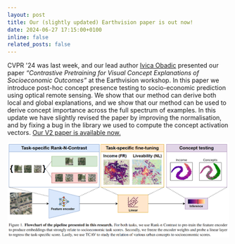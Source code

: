```yaml
---
layout: post
title: Our (slightly updated) Earthvision paper is out now!
date: 2024-06-27 17:15:00+0100
inline: false
related_posts: false
---
```


CVPR '24 was last week, and our lead author [Ivica Obadic](https://scholar.google.com/citations?user=WJTOEKMAAAAJ&hl=en) presented our paper _“Contrastive Pretraining for Visual Concept Explanations of Socioeconomic Outcomes”_ at the Earthvision workshop. In this paper we introduce post-hoc concept presence testing to socio-economic prediction using optical remote sensing. We show that our method can derive both local and global explanations, and we show that our method can be used to derive concept importance across the full spectrum of examples. In this update we have slightly revised the paper by improving the normalisation, and by fixing a bug in the library we used to compute the concept activation vectors. [Our V2 paper is available now.](https://www.researchgate.net/publication/379840037_Contrastive_Pretraining_for_Visual_Concept_Explanations_of_Socioeconomic_Outcomes)

<img src="/assets/img/news_imgs/methods_diagram.png" alt="Methods workflow for the paper" style="max-width: 100%;">